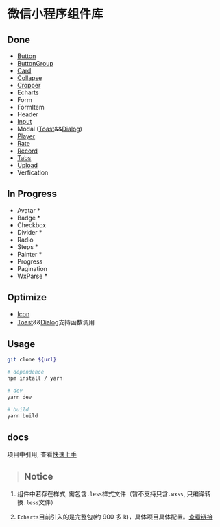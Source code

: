 # 微信小程序组件库

## Done

- [Button](./docs/button.md)
- [ButtonGroup](./docs/buttonGroup.md)
- [Card](./docs/card.md)
- [Collapse](./docs/collapse.md)
- [Cropper](./docs/cropper.md)
- Echarts
- Form
- FormItem
- Header
- [Input](./docs/input.md)
- Modal ([Toast](./docs/toast.md)&&[Dialog](./docs/dialog.md))
- [Player](./docs/player.md)
- [Rate](./docs/rate.md)
- [Record](./docs/record.md)
- [Tabs](./docs/tabs.md)
- [Upload](./docs/upload.md)
- Verfication

## In Progress

- Avatar \*
- Badge \*
- Checkbox
- Divider \*
- Radio
- Steps \*
- Painter \*
- Progress
- Pagination
- WxParse \*

## Optimize

- [Icon](./docs/icon.md)
- [Toast](./docs/toast.md)&&[Dialog](./docs/dialog.md)支持函数调用

## Usage

```bash
git clone ${url}

# dependence
npm install / yarn

# dev
yarn dev

# build
yarn build

```

## docs

项目中引用, 查看[快速上手](./docs/index.md)

> ## Notice

1. 组件中若存在样式, 需包含`.less`样式文件（暂不支持只含`.wxss`, 只编译转换`.less`文件）

2. `Echarts`目前引入的是完整包(约 900 多 k)，具体项目具体配置。[查看链接](https://github.com/ecomfe/echarts-for-weixin)
